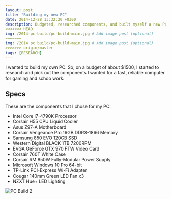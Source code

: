 ```yaml
---
layout: post
title: "Building my new PC"
date: 2014-12-28 13:32:20 +0300
description: Budgeted, researched components, and built myself a new PC.  Later, I also built a new PC for my parents.   # Add post description (optional)
<<<<<<< HEAD
img: /2014-pc-build/pc-build-main.jpg # Add image post (optional)
=======
img: /2014 pc build/pc-build-main.jpg # Add image post (optional)
>>>>>>> origin/master
tags: [RESEARCH]
---
```


I wanted to build my own PC. So, on a budget of about $1500, I started to research and pick out the components I wanted for a fast, reliable computer for gaming and schoo work.

## Specs
These are the components that I chose for my PC:
* Intel Core i7-4790K Processor
* Corsair H55 CPU Liquid Cooler
* Asus Z97-A Motherboard
* Corsair Vengeance Pro 16GB DDR3-1866 Memory
* Samsung 850 EVO 120GB SSD
* Western Digital BLACK 1TB 7200RPM
* EVGA GeForce GTX 970 FTW Video Card
* Corsair 760T White Case
* Corsair RM 850W Fully-Modular Power Supply
* Microsoft Windows 10 Pro 64-bit
* TP-Link PCI-Express Wi-Fi Adapter
* Cougar 140mm Green LED Fan x3
* NZXT Hue+ LED Lighting

![PC Build 2](http://wbenb.github.io/assets/img/2014-pc-build/pc_build_2.jpg)
